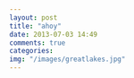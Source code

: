 ```yaml
---
layout: post
title: "ahoy"
date: 2013-07-03 14:49
comments: true
categories: 
img: "/images/greatlakes.jpg"
---
```


